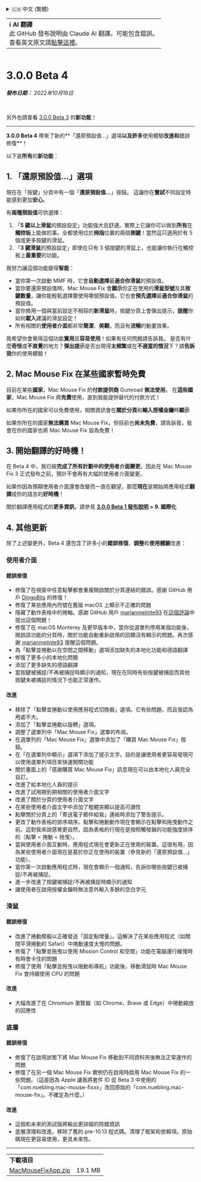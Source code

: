 <details>
<summary>🇨🇳 中文 (繁體)</summary>

[🇬🇧 English (GitHub)](https://github.com/noah-nuebling/mac-mouse-fix/releases/tag/3.0.0-Beta-4)\
[🇦🇩 Català](https://redirect.macmousefix.com/?target=mmf-release&tag=3.0.0-Beta-4&locale=ca)\
[🇩🇪 Deutsch](https://redirect.macmousefix.com/?target=mmf-release&tag=3.0.0-Beta-4&locale=de)\
[🇪🇸 Español](https://redirect.macmousefix.com/?target=mmf-release&tag=3.0.0-Beta-4&locale=es)\
[🇫🇷 Français](https://redirect.macmousefix.com/?target=mmf-release&tag=3.0.0-Beta-4&locale=fr)\
[🇮🇩 Indonesia](https://redirect.macmousefix.com/?target=mmf-release&tag=3.0.0-Beta-4&locale=id)\
[🇮🇹 Italiano](https://redirect.macmousefix.com/?target=mmf-release&tag=3.0.0-Beta-4&locale=it)\
[🇭🇺 Magyar](https://redirect.macmousefix.com/?target=mmf-release&tag=3.0.0-Beta-4&locale=hu)\
[🇳🇱 Nederlands](https://redirect.macmousefix.com/?target=mmf-release&tag=3.0.0-Beta-4&locale=nl)\
[🇵🇱 Polski](https://redirect.macmousefix.com/?target=mmf-release&tag=3.0.0-Beta-4&locale=pl)\
[🇧🇷 Português (Brasil)](https://redirect.macmousefix.com/?target=mmf-release&tag=3.0.0-Beta-4&locale=pt-BR)\
[🇵🇹 Português (Portugal)](https://redirect.macmousefix.com/?target=mmf-release&tag=3.0.0-Beta-4&locale=pt-PT)\
[🇷🇴 Română](https://redirect.macmousefix.com/?target=mmf-release&tag=3.0.0-Beta-4&locale=ro)\
[🇸🇪 Svenska](https://redirect.macmousefix.com/?target=mmf-release&tag=3.0.0-Beta-4&locale=sv)\
[🇻🇳 Tiếng Việt](https://redirect.macmousefix.com/?target=mmf-release&tag=3.0.0-Beta-4&locale=vi)\
[🇹🇷 Türkçe](https://redirect.macmousefix.com/?target=mmf-release&tag=3.0.0-Beta-4&locale=tr)\
[🇨🇿 Čeština](https://redirect.macmousefix.com/?target=mmf-release&tag=3.0.0-Beta-4&locale=cs)\
[🇬🇷 Ελληνικά](https://redirect.macmousefix.com/?target=mmf-release&tag=3.0.0-Beta-4&locale=el)\
[🇷🇺 Русский](https://redirect.macmousefix.com/?target=mmf-release&tag=3.0.0-Beta-4&locale=ru)\
[🇺🇦 Українська](https://redirect.macmousefix.com/?target=mmf-release&tag=3.0.0-Beta-4&locale=uk)\
[🇮🇱 עברית](https://redirect.macmousefix.com/?target=mmf-release&tag=3.0.0-Beta-4&locale=he)\
[🇸🇦 العربية](https://redirect.macmousefix.com/?target=mmf-release&tag=3.0.0-Beta-4&locale=ar)\
[🇮🇳 हिन्दी](https://redirect.macmousefix.com/?target=mmf-release&tag=3.0.0-Beta-4&locale=hi)\
[🇹🇭 ไทย](https://redirect.macmousefix.com/?target=mmf-release&tag=3.0.0-Beta-4&locale=th)\
[🇨🇳 中文 (简体)](https://redirect.macmousefix.com/?target=mmf-release&tag=3.0.0-Beta-4&locale=zh-Hans)\
**🇨🇳 中文 (繁體)**\
[🇭🇰 中文（香港)](https://redirect.macmousefix.com/?target=mmf-release&tag=3.0.0-Beta-4&locale=zh-HK)\
[🇯🇵 日本語](https://redirect.macmousefix.com/?target=mmf-release&tag=3.0.0-Beta-4&locale=ja)\
[🇰🇷 한국어](https://redirect.macmousefix.com/?target=mmf-release&tag=3.0.0-Beta-4&locale=ko)\
[Help translate Mac Mouse Fix to different languages!](https://github.com/noah-nuebling/mac-mouse-fix/discussions/731)
</details>
<table align=><td>
<b>ℹ️ AI 翻譯</b><br>
此 GitHub 發布說明由 Claude AI 翻譯。可能包含錯誤。<br>
查看英文原文請<a href="https://github.com/noah-nuebling/mac-mouse-fix/releases/tag/3.0.0-Beta-4">點擊這裡</a>。
</td></table>

<table></table>

# 3.0.0 Beta 4
***發布日期：** 2022年10月19日*

<br>

另外也請查看 [3.0.0 Beta 3](https://redirect.macmousefix.com/?target=mmf-release&tag=3.0.0-Beta-3&locale=zh-Hant) 的**新功能**！

---

**3.0.0 Beta 4** 帶來了新的**「還原預設值...」選項**以及許多**使用體驗**改進和**錯誤修復**！

以下是**所有**的**新功能**：

## 1. 「還原預設值...」選項

現在在「按鍵」分頁中有一個「**還原預設值...**」按鈕。
這讓你在**嘗試**不同設定時能感到更加**安心**。

有**兩種預設值**可供選擇：

1. 「**5 鍵以上滑鼠**的預設設定」功能強大且舒適。實際上它讓你可以做到**所有**在**觸控板**上能做的事。全都使用位於**拇指**位置的兩個**側鍵**！當然這只適用於有 5 個或更多按鍵的滑鼠。
2. 「**3 鍵滑鼠**的預設設定」即使在只有 3 個按鍵的滑鼠上，也能讓你執行在觸控板上**最重要**的功能。

我努力讓這個功能變得**智能**：

- 當你第一次啟動 MMF 時，它會**自動選擇**最**適合你滑鼠**的預設值。
- 當你要還原預設值時，Mac Mouse Fix 會**顯示**你正在使用的**滑鼠型號**及其**按鍵數量**，讓你能輕鬆選擇要使用哪個預設值。它也會**預先選擇**最**適合你滑鼠**的預設值。
- 當你換用一個與當前設定不相容的**新滑鼠**時，按鍵分頁上會彈出提示，**提醒**你如何**載入**建議的滑鼠設定！
- 所有相關的**使用者介面**都非常**簡潔**、**美觀**，而且有**流暢**的動畫效果。

我希望你會覺得這個功能**實用**且**容易使用**！如果有任何問題請告訴我。
是否有什麼**奇怪**或**不直覺**的地方？**彈出提示**是否出現得**太頻繁**或在**不適當的情況**下？請**告訴我**你的使用體驗！

## 2. Mac Mouse Fix 在某些國家暫時免費

目前在某些**國家**，Mac Mouse Fix 的**付款提供商** Gumroad **無法使用**。
在**這些國家**，Mac Mouse Fix 將**免費**使用，直到我能提供替代的付款方式！

如果你所在的國家可以免費使用，相關資訊會在**關於分頁**和**輸入授權金鑰**時**顯示**

如果你所在的國家**無法購買** Mac Mouse Fix，但目前也**尚未免費**，請告訴我，我會在你的國家也將 Mac Mouse Fix 設為免費！

## 3. 開始翻譯的好時機！

在 Beta 4 中，我已經**完成了所有計劃中的使用者介面變更**。因此在 Mac Mouse Fix 3 正式發布之前，預計不會再有大幅的使用者介面變更。

如果你因為預期使用者介面還會改變而一直在觀望，那麼**現在**是開始將應用程式**翻譯**成你的語言的**好時機**！

關於翻譯應用程式的**更多資訊**，請參見 **[3.0.0 Beta 1 發布說明](https://redirect.macmousefix.com/?target=mmf-release&tag=3.0.0-Beta-1.1&locale=zh-Hant) > 9. 國際化**

## 4. 其他更新

除了上述變更外，Beta 4 還包含了許多小的**錯誤修復**、**調整**和**使用體驗**改進：

### 使用者介面

#### 錯誤修復

- 修復了在視窗中任意點擊都會重複開啟關於分頁連結的錯誤。感謝 GitHub 用戶 [DingoBits](https://github.com/DingoBits) 的修復！
- 修復了某些應用內符號在舊版 macOS 上顯示不正確的問題
- 隱藏了動作表格中的捲軸。感謝 GitHub 用戶 [marianmelinte93](https://github.com/marianmelinte93) 在[這個評論](https://github.com/noah-nuebling/mac-mouse-fix/discussions/366#discussioncomment-3728994)中提出這個問題！
- 修復了在 macOS Monterey 及更早版本中，當你從選單列停用某個功能後，開啟該功能的分頁時，關於功能自動重新啟用的回饋沒有顯示的問題。再次感謝 [marianmelinte93](https://github.com/marianmelinte93) 提醒這個問題。
- 為「點擊並捲動以在空間之間移動」選項添加缺失的本地化功能和德語翻譯
- 修復了更多小的本地化問題
- 添加了更多缺失的德語翻譯
- 當按鍵被捕捉/不再被捕捉時顯示的通知，現在在同時有些按鍵被捕捉而其他按鍵未被捕捉的情況下也能正常運作。

#### 改進

- 移除了「點擊並捲動以使用應用程式切換器」選項。它有些問題，而且我認為用處不大。
- 添加了「點擊並捲動以旋轉」選項。
- 調整了選單列中「Mac Mouse Fix」選單的布局。
- 在選單列的「Mac Mouse Fix」選單中添加了「購買 Mac Mouse Fix」按鈕。
- 在「在選單列中顯示」選項下添加了提示文字。目的是讓使用者更容易發現可以使用選單列項目來快速開關功能
- 關於畫面上的「感謝購買 Mac Mouse Fix」訊息現在可以由本地化人員完全自訂。
- 改進了給本地化人員的提示
- 改進了試用期到期相關的使用者介面文字
- 改進了關於分頁的使用者介面文字
- 在某些使用者介面文字中添加了粗體突顯以提高可讀性
- 點擊關於分頁上的「寄送電子郵件給我」連結時添加了警告提示。
- 更改了動作表格的排序順序。點擊和捲動動作現在會顯示在點擊和拖曳動作之前。這對我來說感覺更自然，因為表格的行現在是按照觸發器的功能強度排序的（點擊 < 捲動 < 拖曳）。
- 當與使用者介面互動時，應用程式現在會更新正在使用的裝置。這很有用，因為某些使用者介面現在是基於你正在使用的裝置（參見新的「還原預設值...」功能）。
- 當你第一次啟動應用程式時，現在會顯示一個通知，告訴你哪些按鍵已被捕捉/不再被捕捉。
- 進一步改進了按鍵被捕捉/不再被捕捉時顯示的通知
- 讓使用者在啟用授權金鑰時無法意外輸入多餘的空白字元

### 滑鼠

#### 錯誤修復

- 改進了捲動模擬以正確發送「固定點增量」。這解決了在某些應用程式（如關閉平滑捲動的 Safari）中捲動速度太慢的問題。
- 修復了「點擊並拖曳以使用 Mission Control 和空間」功能在電腦運行緩慢時有時會卡住的問題
- 修復了使用「點擊並拖曳以捲動和導航」功能後，移動滑鼠時 Mac Mouse Fix 會持續使用 CPU 的問題

#### 改進

- 大幅改進了在 Chromium 瀏覽器（如 Chrome、Brave 或 Edge）中捲動縮放的回應性

### 底層

#### 錯誤修復

- 修復了在啟用狀態下將 Mac Mouse Fix 移動到不同資料夾後無法正常運作的問題
- 修復了在另一個 Mac Mouse Fix 實例仍在啟用時啟用 Mac Mouse Fix 的一些問題。（這是因為 Apple 讓我將套件 ID 從 Beta 3 中使用的「com.nuebling.mac-mouse-fixxx」改回原始的「com.nuebling.mac-mouse-fix」。不確定為什麼。）

#### 改進

- 這個和未來的測試版將輸出更詳細的除錯資訊
- 底層清理和改進。移除了舊的 pre-10.13 程式碼。清理了框架和依賴項。原始碼現在更容易使用，更具未來性。

---

<table align="start">
<tr>
    <td colspan=2>
        <b>下載項目</b>
    </td>
</tr>
<tr>
    <td><a href="https://github.com/noah-nuebling/mac-mouse-fix/releases/download/3.0.0-Beta-4/MacMouseFixApp.zip">MacMouseFixApp.zip</a></td>
    <td>19.1 MB</td>
</tr>
</table>